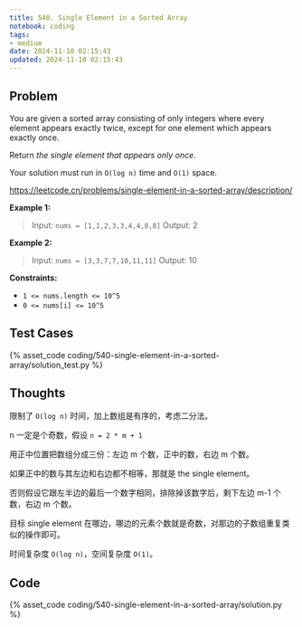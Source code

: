 ```yaml
---
title: 540. Single Element in a Sorted Array
notebook: coding
tags:
- medium
date: 2024-11-10 02:15:43
updated: 2024-11-10 02:15:43
---
```

## Problem

You are given a sorted array consisting of only integers where every element appears exactly twice, except for one element which appears exactly once.

Return _the single element that appears only once_.

Your solution must run in `O(log n)` time and `O(1)` space.

<https://leetcode.cn/problems/single-element-in-a-sorted-array/description/>

**Example 1:**

> Input: `nums = [1,1,2,3,3,4,4,8,8]`
> Output: 2

**Example 2:**

> Input: `nums = [3,3,7,7,10,11,11]`
> Output: 10

**Constraints:**

- `1 <= nums.length <= 10^5`
- `0 <= nums[i] <= 10^5`

## Test Cases

{% asset_code coding/540-single-element-in-a-sorted-array/solution_test.py %}

## Thoughts

限制了 `O(log n)` 时间，加上数组是有序的，考虑二分法。

n 一定是个奇数，假设 `n = 2 * m + 1`

用正中位置把数组分成三份：左边 m 个数，正中的数，右边 m 个数。

如果正中的数与其左边和右边都不相等，那就是 the single element。

否则假设它跟左半边的最后一个数字相同，排除掉该数字后，剩下左边 m-1 个数，右边 m 个数。

目标 single element 在哪边，哪边的元素个数就是奇数，对那边的子数组重复类似的操作即可。

时间复杂度 `O(log n)`，空间复杂度 `O(1)`。

## Code

{% asset_code coding/540-single-element-in-a-sorted-array/solution.py %}
